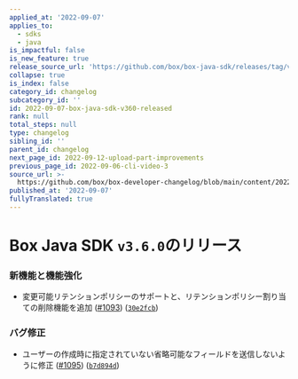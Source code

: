 ```yaml
---
applied_at: '2022-09-07'
applies_to:
  - sdks
  - java
is_impactful: false
is_new_feature: true
release_source_url: 'https://github.com/box/box-java-sdk/releases/tag/v3.6.0'
collapse: true
is_index: false
category_id: changelog
subcategory_id: ''
id: 2022-09-07-box-java-sdk-v360-released
rank: null
total_steps: null
type: changelog
sibling_id: ''
parent_id: changelog
next_page_id: 2022-09-12-upload-part-improvements
previous_page_id: 2022-09-06-cli-video-3
source_url: >-
  https://github.com/box/box-developer-changelog/blob/main/content/2022/09-07-box-java-sdk-v360-released.md
published_at: '2022-09-07'
fullyTranslated: true
---
```

# Box Java SDK `v3.6.0`のリリース

### 新機能と機能強化

* 変更可能リテンションポリシーのサポートと、リテンションポリシー割り当ての削除機能を追加 ([#1093][1]) ([`30e2fcb`][2])

### バグ修正

* ユーザーの作成時に指定されていない省略可能なフィールドを送信しないように修正 ([#1095][3]) ([`b7d894d`][4])

[1]: https://github.com/box/box-java-sdk/issues/1093

[2]: https://github.com/box/box-java-sdk/commit/30e2fcb74c12867fd3859c3490539557b47ab006

[3]: https://github.com/box/box-java-sdk/issues/1095

[4]: https://github.com/box/box-java-sdk/commit/b7d894d3f134137f3a5925f09accfd4334837f81
